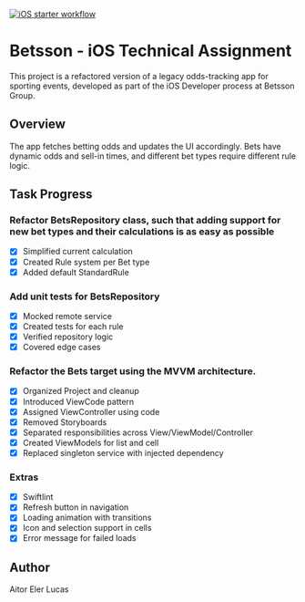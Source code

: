 [![iOS starter workflow](https://github.com/AitorLucas/Betsson/actions/workflows/ios.yml/badge.svg)](https://github.com/AitorLucas/Betsson/actions/workflows/ios.yml)

# Betsson - iOS Technical Assignment

This project is a refactored version of a legacy odds-tracking app for sporting events, developed as part of the iOS Developer process at Betsson Group.

## Overview

The app fetches betting odds and updates the UI accordingly. Bets have dynamic odds and sell-in times, and different bet types require different rule logic.

## Task Progress

### Refactor BetsRepository class, such that adding support for new bet types and their calculations is as easy as possible
- [x] Simplified current calculation
- [x] Created Rule system per Bet type
- [x] Added default StandardRule

### Add unit tests for BetsRepository
- [x] Mocked remote service
- [x] Created tests for each rule
- [x] Verified repository logic
- [x] Covered edge cases

### Refactor the Bets target using the MVVM architecture.
- [x] Organized Project and cleanup
- [x] Introduced ViewCode pattern
- [x] Assigned ViewController using code
- [x] Removed Storyboards
- [x] Separated responsibilities across View/ViewModel/Controller
- [x] Created ViewModels for list and cell
- [x] Replaced singleton service with injected dependency

### Extras
- [x] Swiftlint
- [x] Refresh button in navigation
- [x] Loading animation with transitions
- [x] Icon and selection support in cells
- [x] Error message for failed loads

## Author

Aitor Eler Lucas



